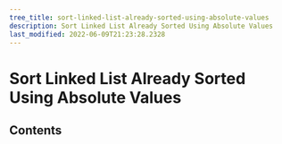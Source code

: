 ```yaml
---
tree_title: sort-linked-list-already-sorted-using-absolute-values
description: Sort Linked List Already Sorted Using Absolute Values
last_modified: 2022-06-09T21:23:28.2328
---
```


# Sort Linked List Already Sorted Using Absolute Values

## Contents
